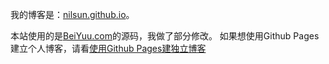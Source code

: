 我的博客是：[nilsun.github.io](http://nilsun.github.io)。

本站使用的是[BeiYuu.com](http://beiyuu.com)的源码，我做了部分修改。
如果想使用Github Pages建立个人博客，请看[使用Github Pages建独立博客](http://beiyuu.com/github-pages/)

